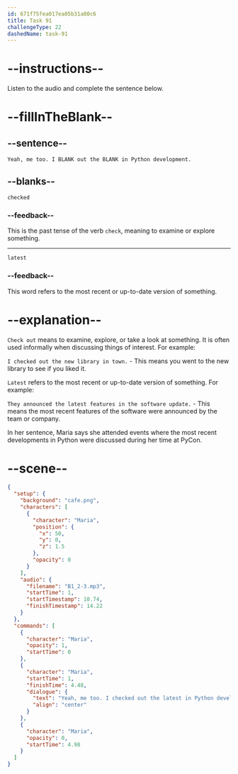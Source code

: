 ```yaml
---
id: 671f75fea017ea05b31a80c6
title: Task 91
challengeType: 22
dashedName: task-91
---
```


<!-- (Audio) Maria: Yeah, me too. I checked out the latest in Python development. -->

# --instructions--

Listen to the audio and complete the sentence below.

# --fillInTheBlank--

## --sentence--

`Yeah, me too. I BLANK out the BLANK in Python development.`

## --blanks--

`checked`

### --feedback--

This is the past tense of the verb `check`, meaning to examine or explore something.

---

`latest`

### --feedback--

This word refers to the most recent or up-to-date version of something.

# --explanation--

`Check out` means to examine, explore, or take a look at something. It is often used informally when discussing things of interest. For example: 

`I checked out the new library in town.` - This means you went to the new library to see if you liked it. 

`Latest` refers to the most recent or up-to-date version of something. For example: 

`They announced the latest features in the software update.` - This means the most recent features of the software were announced by the team or company.

In her sentence, Maria says she attended events where the most recent developments in Python were discussed during her time at PyCon.

# --scene--

```json
{
  "setup": {
    "background": "cafe.png",
    "characters": [
      {
        "character": "Maria",
        "position": {
          "x": 50,
          "y": 0,
          "z": 1.5
        },
        "opacity": 0
      }
    ],
    "audio": {
      "filename": "B1_2-3.mp3",
      "startTime": 1,
      "startTimestamp": 10.74,
      "finishTimestamp": 14.22
    }
  },
  "commands": [
    {
      "character": "Maria",
      "opacity": 1,
      "startTime": 0
    },
    {
      "character": "Maria",
      "startTime": 1,
      "finishTime": 4.48,
      "dialogue": {
        "text": "Yeah, me too. I checked out the latest in Python development.",
        "align": "center"
      }
    },
    {
      "character": "Maria",
      "opacity": 0,
      "startTime": 4.98
    }
  ]
}
```

